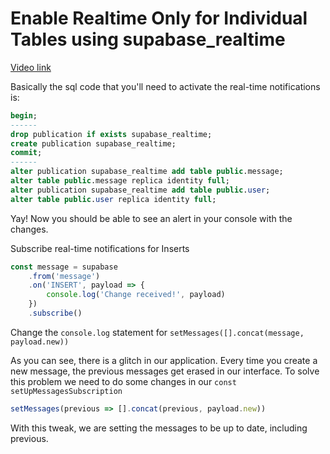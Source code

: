 # Enable Realtime Only for Individual Tables using supabase_realtime

[Video link](https://www.egghead.io/lessons/supabase-enable-realtime-only-for-individual-tables-using-supabase_realtime?pl=supabase-84e58958)


<TimeStamp start="1:20" end="1:35">

Basically the sql code that you'll need to activate the real-time notifications is: 

```sql
begin;
------
drop publication if exists supabase_realtime;
create publication supabase_realtime;
commit;
------
alter publication supabase_realtime add table public.message;
alter table public.message replica identity full;
alter publication supabase_realtime add table public.user;
alter table public.user replica identity full;
```

</TimeStamp>

<TimeStamp start="2:10" end="2:15">

Yay! Now you should be able to see an alert in your console with the changes. 

</TimeStamp>

<TimeStamp start="2:55" end="3:05">

Subscribe real-time notifications for Inserts

```jsx
const message = supabase 
    .from('message')
    .on('INSERT', payload => {
        console.log('Change received!', payload)
    })
    .subscribe()
```

</TimeStamp>

<TimeStamp start="3:35" end="3:40">

Change the `console.log` statement for `setMessages([].concat(message, payload.new))`

</TimeStamp>

<TimeStamp start="4:43" end="5:25">

As you can see, there is a glitch in our application. Every time you create a new message, the previous messages get erased in our interface. To solve this problem we need to do some changes in our `const setUpMessagesSubscription`

```jsx
setMessages(previous => [].concat(previous, payload.new))
```

With this tweak, we are setting the messages to be up to date, including previous.

</TimeStamp>

